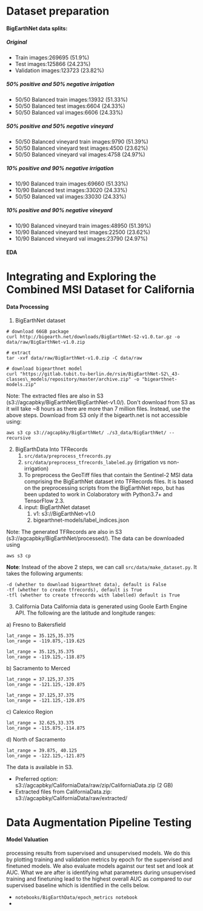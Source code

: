 

# Dataset preparation
#### BigEarthNet data splits:
##### Original
- Train images:269695 (51.9%)
- Test images:125866 (24.23%)
- Validation images:123723 (23.82%)
##### 50% positive and 50% negative irrigation
- 50/50 Balanced train images:13932 (51.33%)
- 50/50 Balanced test images:6604 (24.33%)
- 50/50 Balanced val images:6606 (24.33%)
##### 50% positive and 50% negative vineyard
- 50/50 Balanced vineyard train images:9790 (51.39%)
- 50/50 Balanced vineyard test images:4500 (23.62%)
- 50/50 Balanced vineyard val images:4758 (24.97%)
##### 10% positive and 90% negative irrigation
- 10/90 Balanced train images:69660 (51.33%)
- 10/90 Balanced test images:33020 (24.33%)
- 50/50 Balanced val images:33030 (24.33%)
##### 10% positive and 90% negative vineyard
- 10/90 Balanced vineyard train images:48950 (51.39%)
- 10/90 Balanced vineyard test images:22500 (23.62%)
- 10/90 Balanced vineyard val images:23790 (24.97%)

#### EDA 
# Integrating and Exploring the Combined MSI Dataset for California

#### Data Processing 
1. BigEarthNet dataset 
```
# download 66GB package 
curl http://bigearth.net/downloads/BigEarthNet-S2-v1.0.tar.gz -o data/raw/BigEarthNet-v1.0.zip

# extract 
tar -xvf data/raw/BigEarthNet-v1.0.zip -C data/raw

# download bigearthnet model
curl "https://gitlab.tubit.tu-berlin.de/rsim/BigEarthNet-S2\_43-classes\_models/repository/master/archive.zip" -o "bigearthnet-models.zip"
```
Note: The extracted files are also in S3 (s3://agcapbky/BigEarthNet/BigEarthNet-v1.0/). 
Don't download from S3 as it will take ~8 hours as there are more than 7 million files. 
Instead, use the above steps. Download from S3 only if the bigearth.net is not accessible using:
```
aws s3 cp s3://agcapbky/BigEarthNet/ ./s3_data/BigEarthNet/ --recursive
```
2. BigEarthData Into TFRecords
	1. `src/data/preprocess_tfrecords.py` 
	2. `src/data/preprocess_tfrecords_labeled.py`  (irrigation vs non-irrigation)
	3. To preprocess the GeoTiff files that contain the Sentinel-2 MSI data comprising the BigEarthNet dataset into TFRecords files. It is based on the preprocessing scripts from the BigEarthNet repo, but has been updated to work in Colaboratory with Python3.7+ and TensorFlow 2.3.
	4. input: BigEarthNet dataset
		1.  v1: s3://BigEarthNet-v1.0
		2. bigearthnet-models/label_indices.json 

Note: The generated TFRecords are also in S3 (s3://agcapbky/BigEarthNet/processed/). The data can be downloaded using 
```
aws s3 cp
```
**Note**: Instead of the above 2 steps, we can call `src/data/make_dataset.py`. It takes the following arguments:
```
-d (whether to download bigearthnet data), default is False
-tf (whether to create tfrecords), default is True
-tfl (whether to create tfrecords with labelled) default is True
```
3. California Data
California data is generated using Goole Earth Engine API. The following are the latitude and longitude ranges:  

a) Fresno to Bakersfield  
	
	lat_range = 35.125,35.375  
	lon_range = -119.875,-119.625  
	
	lat_range = 35.125,35.375  
	lon_range = -119.125,-118.875  
	
b) Sacramento to Merced  
	
	lat_range = 37.125,37.375  
	lon_range = -121.125,-120.875  
	
	lat_range = 37.125,37.375  
	lon_range = -121.125,-120.875  
	
c) Calexico Region  
	
	lat_range = 32.625,33.375  
	lon_range = -115.875,-114.875  

d) North of Sacramento  
	
	lat_range = 39.875, 40.125  
	lon_range = -122.125,-121.875  

The data is available in S3. 
- Preferred option: s3://agcapbky/CaliforniaData/raw/zip/CaliforniaData.zip  (2 GB)
- Extracted files from CaliforniaData.zip: s3://agcapbky/CaliforniaData/raw/extracted/


# Data Augmentation Pipeline Testing



#### Model Valuation 
 processing results from supervised and unsupervised models. We do this by plotting training and validation metrics by epoch for the supervised and finetuned models. We also evaluate models against our test set and look at AUC. What we are after is identifying what parameters during unsupervised training and finetuning lead to the highest overall AUC as compared to our supervised baseline which is identified in the cells below.
- `notebooks/BigEarthData/epoch_metrics notebook`
- 
